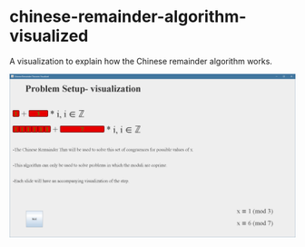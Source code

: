 # chinese-remainder-algorithm-visualized
A visualization to explain how the Chinese remainder algorithm works.

![screenshot unable to be displayed](/documentation/chineseremainderthm.PNG)

